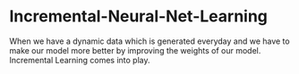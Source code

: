 # Incremental-Neural-Net-Learning

When we have a dynamic data which is generated everyday 
and we have to make our model more better by improving the
weights of our model. Incremental Learning comes into play.
